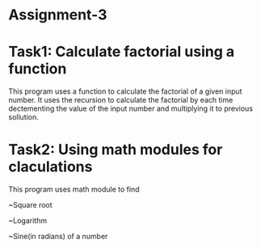 # Assignment-3
# Task1: Calculate factorial using a function
This program uses a function to calculate the factorial of a given input number.
It uses the recursion to calculate the factorial by each time dectementing the value of the input number and multiplying it to previous sollution.

# Task2: Using math modules for claculations
This program uses math module to find

~Square root

~Logarithm

~Sine(in radians)
of a number 
